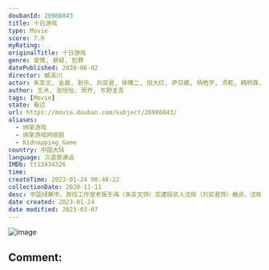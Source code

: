 ```yaml
---
doubanId: 26986843
title: 十日游戏
type: Movie
score: 7.0
myRating: 
originalTitle: 十日游戏
genre: 爱情, 悬疑, 犯罪
datePublished: 2020-06-02
director: 臧溪川
actor: 朱亚文, 金晨, 耿乐, 刘奕君, 徐棵二, 倪大红, 萨日娜, 杨皓宇, 须乾, 韩明霖, 邵胜杰, 常铖, 邢瀚卿, 依莎, 董向荣, 赵成顺, 张成名
author: 王沐, 张恬怡, 周乔, 东野圭吾
tags: [Movie]
state: 看过
url: https://movie.douban.com/subject/26986843/
aliases:
  - 绑架游戏
  - 绑架游戏网络剧
  - Kidnapping_Game
country: 中国大陆
language: 汉语普通话
IMDb: tt12434326
time: 
createTime: 2023-01-24 00:48:22
collectionDate: 2020-11-11
desc: 中国绿藤市，游戏工作室老板于海（朱亚文饰）突遭投资人沈辉（刘奕君饰）撤资，沈辉的冷酷令于海不服。于海意外遇见沈辉私生女路婕（金晨饰），两人合谋了一场“绑架”意图报复沈辉，在这个过程中两人却陷入爱...
date created: 2023-01-24
date modified: 2023-03-07
---
```


![image](p2606307565.jpg)

Comment:
---
